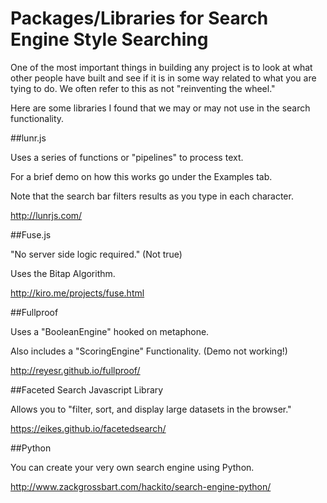 # Packages/Libraries for Search Engine Style Searching

One of the most important things in building any project is to look at what other people have built and see if it is in some way related to what you are tying to do.
We often refer to this as not "reinventing the wheel."

Here are some libraries I found that we may or may not use in the search functionality.

##lunr.js

Uses a series of functions or "pipelines" to process text.

For a brief demo on how this works go under the Examples tab.

Note that the search bar filters results as you type in each character.

<http://lunrjs.com/>

##Fuse.js

"No server side logic required." (Not true) 

Uses the Bitap Algorithm.

<http://kiro.me/projects/fuse.html>

##Fullproof

Uses a "BooleanEngine" hooked on metaphone.

Also includes a "ScoringEngine" Functionality. (Demo not working!)

<http://reyesr.github.io/fullproof/>

##Faceted Search Javascript Library

Allows you to "filter, sort, and display large datasets in the browser."

https://eikes.github.io/facetedsearch/

##Python

You can create your very own search engine using Python. 

<http://www.zackgrossbart.com/hackito/search-engine-python/>


